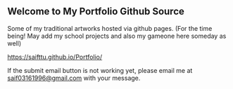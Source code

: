 ## Welcome to My Portfolio Github Source

Some of my traditional artworks hosted via github pages. (For the time being! May add my school projects and also my gameone here someday as well)

https://saifttu.github.io/Portfolio/


If the submit email button is not working yet, please email me at saif03161996@gmail.com with your message.

